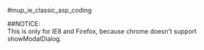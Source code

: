 #mup_ie_classic_asp_coding

##NOTICE:  
This is only for IE8 and Firefox, because chrome doesn't support showModalDialog.  

